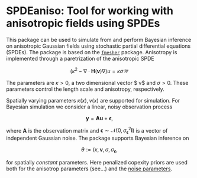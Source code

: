 # SPDEaniso: Tool for working with anisotropic fields using SPDEs
This package can be used to simulate from and perform Bayesian inference on anisotropic Gaussian fields using stochastic partial differential equations (SPDEs). The package is based on the [`fmesher`](https://github.com/inlabru-org/fmesher) package. Anisotropy is implemented through a paretrization of the anisotropic SPDE

```math
(\kappa^2-\nabla\cdot \mathbf{H}({\mathbf{v}})\nabla)u=\kappa\sigma\mathcal{W}
```

The parameters are $\kappa >0$, a two dimensional vector $ v$ and $\sigma>0$. These parameters control the length scale and anisotropy, respectively.

Spatially varying parameters $\kappa(x),v(x)$ are supported for simulation. For Bayesian simulation we consider a linear, noisy observation process

```math
\mathbf{y} = \mathbf{A}\mathbf{u} + \mathbf{\epsilon},
```

where $\mathbf{A}$ is the observation matrix and $\mathbf{\epsilon}\sim\mathcal{N}(0,\sigma_{\mathbf{\epsilon}}^2\mathbf{I})$ is a vector of independent Gaussian noise. The package supports Bayesian inference on 
```math
\theta:=(\kappa, \mathbf{v}, \sigma,\sigma_{\mathbf{\epsilon}} ,
```
for spatially _constant_ parameters. Here penalized copexity priors are used both for the anisotrop parameters (see...) and the [noise parameters](https://arxiv.org/abs/1403.4630#:~:text=Proper%20priors%20are%20defined%20to%20penalise%20the%20complexity,both%20in%20the%20univariate%20and%20the%20multivariate%20case.).
